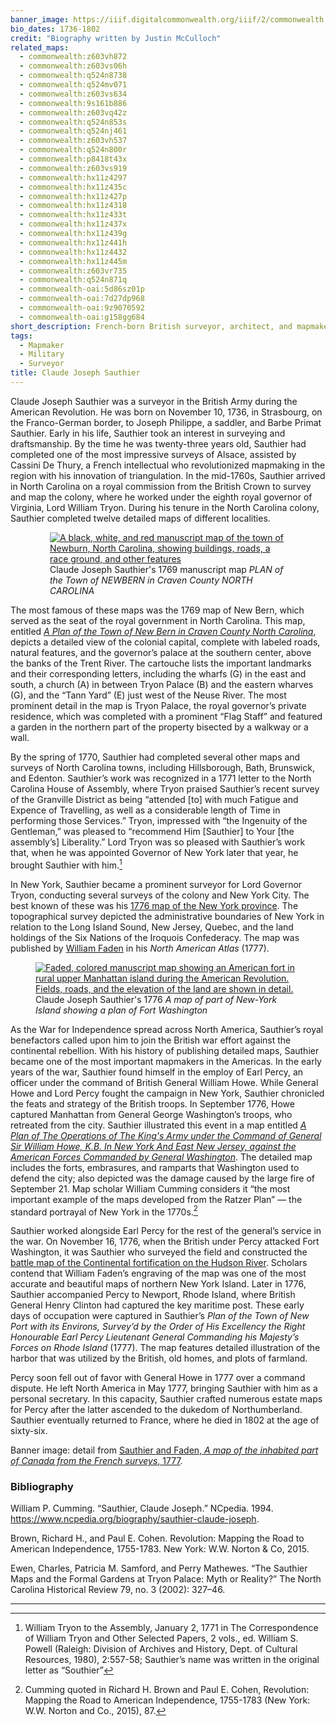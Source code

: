 ```yaml
---
banner_image: https://iiif.digitalcommonwealth.org/iiif/2/commonwealth:q524mv089/884,865,4346,2125/,1200/0/default.jpg
bio_dates: 1736-1802
credit: "Biography written by Justin McCulloch"
related_maps:
  - commonwealth:z603vh872
  - commonwealth:z603vs06h
  - commonwealth:q524n8738
  - commonwealth:q524mv071
  - commonwealth:z603vs634
  - commonwealth:9s161b886
  - commonwealth:z603vq42z
  - commonwealth:q524n853s
  - commonwealth:q524nj461
  - commonwealth:z603vh537
  - commonwealth:q524n800r
  - commonwealth:p8418t43x
  - commonwealth:z603vs919
  - commonwealth:hx11z4297
  - commonwealth:hx11z435c
  - commonwealth:hx11z427p
  - commonwealth:hx11z4318
  - commonwealth:hx11z433t
  - commonwealth:hx11z437x
  - commonwealth:hx11z439g
  - commonwealth:hx11z441h
  - commonwealth:hx11z4432
  - commonwealth:hx11z445m
  - commonwealth:z603vr735
  - commonwealth:q524n871q
  - commonwealth-oai:5d86sz01p
  - commonwealth-oai:7d27dp968
  - commonwealth-oai:9z9070592
  - commonwealth-oai:g158gg684
short_description: French-born British surveyor, architect, and mapmaker
tags:
  - Mapmaker
  - Military
  - Surveyor
title: Claude Joseph Sauthier
---
```

Claude Joseph Sauthier was a surveyor in the British Army during the American Revolution. He was born on November 10, 1736, in Strasbourg, on the Franco-German border, to Joseph Philippe, a saddler, and Barbe Primat Sauthier. Early in his life, Sauthier took an interest in surveying and draftsmanship. By the time he was twenty-three years old, Sauthier had completed one of the most impressive surveys of Alsace, assisted by Cassini De Thury, a French intellectual who revolutionized mapmaking in the region with his innovation of triangulation. In the mid-1760s, Sauthier arrived in North Carolina on a royal commission from the British Crown to survey and map the colony, where he worked under the eighth royal governor of Virginia, Lord William Tryon. During his tenure in the North Carolina colony, Sauthier completed twelve detailed maps of different localities.

<figure style="display: block;margin-left: auto;margin-right: auto;width: 75%;">
  <a href="/maps/commonwealth:hx11z441h">
    <img src="https://iiif.digitalcommonwealth.org/iiif/2/commonwealth:hx11z442s/full/800,/0/default.jpg" alt="A black, white, and red manuscript map of the town of Newburn, North Carolina, showing buildings, roads, a race ground, and other features">
  </a>
  <figcaption>
    Claude Joseph Sauthier&#39;s 1769 manuscript map <em>PLAN of the Town of NEWBERN in Craven County NORTH CAROLINA</em>
  <figcaption>
</figure>

The most famous of these maps was the 1769 map of New Bern, which served as the seat of the royal government in North Carolina. This map, entitled [_A Plan of the Town of New Bern in Craven County North Carolina_](/maps/commonwealth:hx11z441h), depicts a detailed view of the colonial capital, complete with labeled roads, natural features, and the governor’s palace at the southern center, above the banks of the Trent River. The cartouche lists the important landmarks and their corresponding letters, including the wharfs (G) in the east and south, a church (A) in between Tryon Palace (B) and the eastern wharves (G), and the “Tann Yard” (E) just west of the Neuse River. The most prominent detail in the map is Tryon Palace, the royal governor’s private residence, which was completed with a prominent “Flag Staff” and featured a garden in the northern part of the property bisected by a walkway or a wall.

By the spring of 1770, Sauthier had completed several other maps and surveys of North Carolina towns, including Hillsborough, Bath, Brunswick, and Edenton. Sauthier’s work was recognized in a 1771 letter to the North Carolina House of Assembly, where Tryon praised Sauthier’s recent survey of the Granville District as being “attended \[to\] with much Fatigue and Expence of Travelling, as well as a considerable length of Time in performing those Services.” Tryon, impressed with “the Ingenuity of the Gentleman,” was pleased to “recommend Him \[Sauthier\] to Your \[the assembly’s\] Liberality.” Lord Tryon was so pleased with Sauthier’s work that, when he was appointed Governor of New York later that year, he brought Sauthier with him.[^1]

In New York, Sauthier became a prominent surveyor for Lord Governor Tryon, conducting several surveys of the colony and New York City. The best known of these was his [1776 map of the New York province](/maps/commonwealth:z603vs634). The topographical survey depicted the administrative boundaries of New York in relation to the Long Island Sound, New Jersey, Quebec, and the land holdings of the Six Nations of the Iroquois Confederacy. The map was published by [William Faden](/people/william-faden) in his _North American Atlas_ (1777).

<figure class="float-right mx-5 my-10">
  <a href="/maps/commonwealth:q524n8738">
    <img src="https://iiif.digitalcommonwealth.org/iiif/2/commonwealth:q524n874j/full/433,/0/default.jpg" alt="Faded, colored manuscript map showing an American fort in rural upper Manhattan island during the American Revolution. Fields, roads, and the elevation of the land are shown in detail.">
  </a>
  <figcaption class="table-caption">
    Claude Joseph Sauthier&#39;s 1776 <em>A map of part of New-York Island showing a plan of Fort Washington</em>
  </figcaption>
</figure>

As the War for Independence spread across North America, Sauthier’s royal benefactors called upon him to join the British war effort against the continental rebellion. With his history of publishing detailed maps, Sauthier became one of the most important mapmakers in the Americas. In the early years of the war, Sauthier found himself in the employ of Earl Percy, an officer under the command of British General William Howe. While General Howe and Lord Percy fought the campaign in New York, Sauthier chronicled the feats and strategy of the British troops. In September 1776, Howe captured Manhattan from General George Washington’s troops, who retreated from the city. Sauthier illustrated this event in a map entitled [_A Plan of The Operations of The King's Army under the Command of General Sir William Howe, K.B. In New York And East New Jersey, against the American Forces Commanded by General Washington_](/maps/commonwealth:q524n800r). The detailed map includes the forts, embrasures, and ramparts that Washington used to defend the city; also depicted was the damage caused by the large fire of September 21. Map scholar William Cumming considers it “the most important example of the maps developed from the Ratzer Plan” — the standard portrayal of New York in the 1770s.[^2]

Sauthier worked alongside Earl Percy for the rest of the general’s service in the war. On November 16, 1776, when the British under Percy attacked Fort Washington, it was Sauthier who surveyed the field and constructed the [battle map of the Continental fortification on the Hudson River](/maps/commonwealth:q524n8738). Scholars contend that William Faden’s engraving of the map was one of the most accurate and beautiful maps of northern New York Island. Later in 1776, Sauthier accompanied Percy to Newport, Rhode Island, where British General Henry Clinton had captured the key maritime post. These early days of occupation were captured in Sauthier’s _Plan of the Town of New Port with its Environs, Survey’d by the Order of His Excellency the Right Honourable Earl Percy Lieutenant General Commanding his Majesty’s Forces on Rhode Island_ (1777). The map features detailed illustration of the harbor that was utilized by the British, old homes, and plots of farmland.

Percy soon fell out of favor with General Howe in 1777 over a command dispute. He left North America in May 1777, bringing Sauthier with him as a personal secretary. In this capacity, Sauthier crafted numerous estate maps for Percy after the latter ascended to the dukedom of Northumberland. Sauthier eventually returned to France, where he died in 1802 at the age of sixty-six.

Banner image: detail from [Sauthier and Faden, _A map of the inhabited part of Canada from the French surveys_, 1777](/maps/commonwealth:q524mv071). 

[^1]: William Tryon to the Assembly, January 2, 1771 in The Correspondence of William Tryon and Other Selected Papers, 2 vols., ed. William S. Powell (Raleigh: Division of Archives and History, Dept. of Cultural Resources, 1980), 2:557-58; Sauthier’s name was written in the original letter as “Southier”

[^2]: Cumming quoted in Richard H. Brown and Paul E. Cohen, Revolution: Mapping the Road to American Independence, 1755-1783 (New York: W.W. Norton and Co., 2015), 87.

### Bibliography

William P. Cumming. “Sauthier, Claude Joseph.” NCpedia. 1994.  https://www.ncpedia.org/biography/sauthier-claude-joseph.

Brown, Richard H., and Paul E. Cohen. Revolution: Mapping the Road to American Independence, 1755-1783. New York: W.W. Norton & Co, 2015.

Ewen, Charles, Patricia M. Samford, and Perry Mathewes. “The Sauthier Maps and the Formal Gardens at Tryon Palace: Myth or Reality?” The North Carolina Historical Review 79, no. 3 (2002): 327–46.

***
